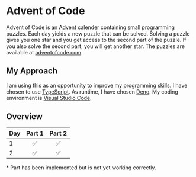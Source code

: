 # Advent of Code

Advent of Code is an Advent calender containing small programming puzzles. Each day yields a new puzzle that can be
solved. Solving a puzzle gives you one star and you get access to the second part of the puzzle. If you also solve the
second part, you will get another star. The puzzles are available at [adventofcode.com](https://adventofcode.com/).

## My Approach

I am using this as an opportunity to improve my programming skills. I have chosen to use [TypeScript](https://www.typescriptlang.org/). As runtime, I have chosen [Deno](https://deno.land/). My coding environment is [Visual Studio Code](https://code.visualstudio.com/).

## Overview

| Day | Part 1 | Part 2 |
| --- | :----: | :----: |
| 1   |   ✅   |   ✅   |
| 2   |   ✅   |   ✅   |

\* Part has been implemented but is not yet working correctly.
